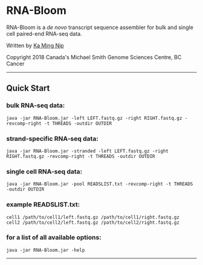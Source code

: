 # RNA-Bloom

RNA-Bloom is a *de novo* transcript sequence assembler for bulk and single cell paired-end RNA-seq data.

Written by [Ka Ming Nip](mailto:kmnip@bcgsc.ca)

Copyright 2018 Canada's Michael Smith Genome Sciences Centre, BC Cancer

--------------------------------------------------------------------------------

## Quick Start

### bulk RNA-seq data:
```
java -jar RNA-Bloom.jar -left LEFT.fastq.gz -right RIGHT.fastq.gz -revcomp-right -t THREADS -outdir OUTDIR
```

### strand-specific RNA-seq data:
```
java -jar RNA-Bloom.jar -stranded -left LEFT.fastq.gz -right RIGHT.fastq.gz -revcomp-right -t THREADS -outdir OUTDIR
```

### single cell RNA-seq data:
```
java -jar RNA-Bloom.jar -pool READSLIST.txt -revcomp-right -t THREADS -outdir OUTDIR
```

### example READSLIST.txt:
```
cell1 /path/to/cell1/left.fastq.gz /path/to/cell1/right.fastq.gz
cell2 /path/to/cell2/left.fastq.gz /path/to/cell2/right.fastq.gz
```

### for a list of all available options:
```
java -jar RNA-Bloom.jar -help
```

--------------------------------------------------------------------------------